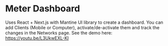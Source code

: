 # Meter Dashboard

Uses React + Next.js with Mantine UI library to create a dashboard. You can add Clients (Mobile or Computer), activate/de-activate them and track the changes in the Networks page. 
See the demo here: https://youtu.be/L3UkwEXL-KI
